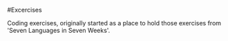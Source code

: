 #Excercises

Coding exercises, originally started as a place to hold those exercises from 'Seven Languages in Seven Weeks'.  